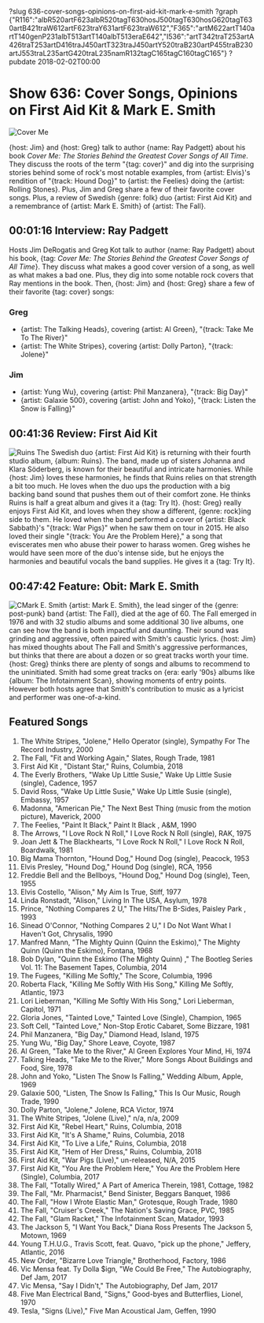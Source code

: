 ?slug 636-cover-songs-opinions-on-first-aid-kit-mark-e-smith
?graph {"R116":"albR520artF623albR520tagT630hosJ500tagT630hosG620tagT630artB421traW612artF623traY631artF623traW612","F365":"artM622artT140artT140genP231albT513artT140albT513eraE642","I536":"artT342traT253artA426traT253artD416traJ450artT323traJ450artY520traB230artP455traB230artJ553traL235artG420traL235namR132tagC165tagC160tagC165"}
?pubdate 2018-02-02T00:00

# Show 636: Cover Songs, Opinions on First Aid Kit & Mark E. Smith

![Cover Me](//static.soundopinions.org/images/2018/cover_me.jpg)

{host: Jim} and {host: Greg} talk to author {name: Ray Padgett} about his book *Cover Me: The Stories Behind the Greatest Cover Songs of All Time*. They discuss the roots of the term "{tag: cover}" and dig into the surprising stories behind some of rock's most notable examples, from {artist: Elvis}'s rendition of "{track: Hound Dog}" to {artist: the Feelies} doing the {artist: Rolling Stones}. Plus, Jim and Greg share a few of their favorite cover songs. Plus, a review of Swedish {genre: folk} duo {artist: First Aid Kit} and a remembrance of {artist: Mark E. Smith} of {artist: The Fall}.


## 00:01:16 Interview: Ray Padgett
Hosts Jim DeRogatis and Greg Kot talk to author {name: Ray Padgett} about his book, {tag: *Cover Me: The Stories Behind the Greatest Cover Songs of All Time*}. They discuss what makes a good cover version of a song, as well as what makes a bad one. Plus, they dig into some notable rock covers that Ray mentions in the book. Then, {host: Jim} and {host: Greg} share a few of their favorite {tag: cover} songs:
### Greg
- {artist: The Talking Heads},  covering {artist: Al Green}, "{track: Take Me To The River}"
- {artist: The White Stripes}, covering {artist: Dolly Parton}, "{track: Jolene}"
### Jim
- {artist: Yung Wu}, covering {artist: Phil Manzanera}, "{track: Big Day}"
- {artist: Galaxie 500}, covering {artist: John and Yoko}, "{track: Listen the Snow is Falling}"

## 00:41:36 Review: First Aid Kit
![Ruins](http://is3.mzstatic.com/image/thumb/Music128/v4/b0/2d/71/b02d71aa-fdb5-aa74-53a7-64b08962fecd/source/600x600bb.jpg "370729254/1298785869")
The Swedish duo {artist: First Aid Kit} is returning with their fourth studio album, {album: Ruins}. The band, made up of sisters Johanna and Klara Söderberg, is known for their beautiful and intricate harmonies. While {host: Jim} loves these harmonies, he finds that Ruins relies on that strength a bit too much. He loves when the duo ups the production with a big backing band sound that pushes them out of their comfort zone. He thinks Ruins is half a great album and gives it a {tag: Try It}. {host: Greg} really enjoys First Aid Kit, and loves when they show a different, {genre: rock}ing side to them. He loved when the band performed a cover of {artist: Black Sabbath}'s "{track: War Pigs}" when he saw them on tour in 2015. He also loved their single "{track: You Are the Problem Here}," a song that eviscerates men who abuse their power to harass women. Greg wishes he would have seen more of the duo's intense side, but he enjoys the harmonies and beautiful vocals the band supplies. He gives it a {tag: Try It}. 


## 00:47:42 Feature: Obit: Mark E. Smith
![CMark E. Smith](//static.soundopinions.org/images/2018/mark_smith.jpg)
{artist: Mark E. Smith}, the lead singer of the {genre: post-punk} band {artist: The Fall}, died at the age of 60. The Fall emerged in 1976 and with 32 studio albums and some additional 30 live albums, one can see how the band is both impactful and daunting. Their sound was grinding and aggressive, often paired with Smith's caustic lyrics. {host: Jim} has mixed thoughts about The Fall and Smith's aggressive performances, but thinks that there are about a dozen or so great tracks worth your time. {host: Greg} thinks there are plenty of songs and albums to recommend to the uninitiated. Smith had some great tracks on {era: early '90s} albums like {album: The Infotainment Scan}, showing moments of entry points. However both hosts agree that Smith's contribution to music as a lyricist and performer was one-of-a-kind.

## Featured Songs
1. The White Stripes, "Jolene," Hello Operator (single), Sympathy For The Record Industry, 2000
1. The Fall, "Fit and Working Again," Slates, Rough Trade, 1981
1. First Aid Kit , "Distant Star," Ruins, Columbia, 2018
1. The Everly Brothers, "Wake Up Little Susie," Wake Up Little Susie (single), Cadence, 1957
1. David Ross, "Wake Up Little Susie," Wake Up Little Susie (single), Embassy, 1957
1. Madonna, "American Pie," The Next Best Thing (music from the motion picture), Maverick, 2000
1. The Feelies, "Paint It Black," Paint It Black , A&M, 1990
1. The Arrows, "I Love Rock N Roll," I Love Rock N Roll (single), RAK, 1975
1. Joan Jett & The Blackhearts, "I Love Rock N Roll," I Love Rock N Roll, Boardwalk, 1981
1. Big Mama Thornton, "Hound Dog," Hound Dog (single), Peacock, 1953
1. Elvis Presley, "Hound Dog," Hound Dog (single), RCA, 1956
1. Freddie Bell and the Bellboys, "Hound Dog," Hound Dog (single), Teen, 1955
1. Elvis Costello, "Alison," My Aim Is True, Stiff, 1977
1. Linda Ronstadt, "Alison," Living In The USA, Asylum, 1978
1. Prince, "Nothing Compares 2 U," The Hits/The B-Sides, Paisley Park , 1993
1. Sinead O'Connor, "Nothing Compares 2 U," I Do Not Want What I Haven't Got, Chrysalis, 1990
1. Manfred Mann, "The Mighty Quinn (Quinn the Eskimo)," The Mighty Quinn (Quinn the Eskimo), Fontana, 1968
1. Bob Dylan, "Quinn the Eskimo (The Mighty Quinn) ," The Bootleg Series Vol. 11: The Basement Tapes, Columbia, 2014
1. The Fugees, "Killing Me Softly," The Score, Columbia, 1996
1. Roberta Flack, "Killing Me Softly With His Song," Killing Me Softly, Atlantic, 1973
1. Lori Lieberman, "Killing Me Softly With His Song," Lori Lieberman, Capitol, 1971
1. Gloria Jones, "Tainted Love," Tainted Love (Single), Champion, 1965
1. Soft Cell, "Tainted Love," Non-Stop Erotic Cabaret, Some Bizzare, 1981
1. Phil Manzanera, "Big Day," Diamond Head, Island, 1975
1. Yung Wu, "Big Day," Shore Leave, Coyote, 1987
1. Al Green, "Take Me to the River," Al Green Explores Your Mind, Hi, 1974
1. Talking Heads, "Take Me to the River," More Songs About Buildings and Food, Sire, 1978
1. John and Yoko, "Listen The Snow Is Falling," Wedding Album, Apple, 1969
1. Galaxie 500, "Listen, The Snow Is Falling," This Is Our Music, Rough Trade, 1990
1. Dolly Parton, "Jolene," Jolene, RCA Victor, 1974
1. The White Stripes, "Jolene (Live)," n/a, n/a, 2009
1. First Aid Kit, "Rebel Heart," Ruins, Columbia, 2018
1. First Aid Kit, "It's A Shame," Ruins, Columbia, 2018
1. First Aid Kit, "To Live a Life," Ruins, Columbia, 2018
1. First Aid Kit, "Hem of Her Dress," Ruins, Columbia, 2018
1. First Aid Kit, "War Pigs (Live)," un-released, N/A, 2015
1. First Aid Kit, "You Are the Problem Here," You Are the Problem Here (Single), Columbia, 2017
1. The Fall, "Totally Wired," A Part of America Therein, 1981, Cottage, 1982
1. The Fall, "Mr. Pharmacist," Bend Sinister, Beggars Banquet, 1986
1. The Fall, "How I Wrote Elastic Man," Grotesque, Rough Trade, 1980
1. The Fall, "Cruiser's Creek," The Nation's Saving Grace, PVC, 1985
1. The Fall, "Glam Racket," The Infotainment Scan, Matador, 1993
1. The Jackson 5, "I Want You Back," Diana Ross Presents The Jackson 5, Motown, 1969
1. Young T.H.U.G., Travis Scott, feat. Quavo, "pick up the phone," Jeffery, Atlantic, 2016
1. New Order, "Bizarre Love Triangle," Brotherhood, Factory, 1986
1. Vic Mensa feat. Ty Dolla $ign, "We Could Be Free," The Autobiography, Def Jam, 2017
1. Vic Mensa, "Say I Didn't," The Autobiography, Def Jam, 2017
1. Five Man Electrical Band, "Signs," Good-byes and Butterflies, Lionel, 1970
1. Tesla, "Signs (Live)," Five Man Acoustical Jam, Geffen, 1990
